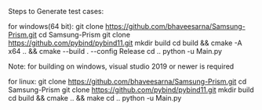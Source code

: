 Steps to Generate test cases:

for windows(64 bit):
git clone https://github.com/bhaveesarna/Samsung-Prism.git
cd Samsung-Prism
git clone https://github.com/pybind/pybind11.git
mkdir build
cd build && cmake -A x64 .. && cmake --build . --config Release
cd ..
python -u Main.py

Note: for building on windows, visual studio 2019 or newer is required


for linux:
git clone https://github.com/bhaveesarna/Samsung-Prism.git
cd Samsung-Prism
git clone https://github.com/pybind/pybind11.git
mkdir build
cd build && cmake .. && make
cd ..
python -u Main.py
